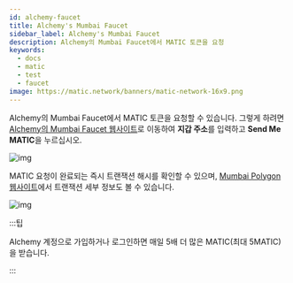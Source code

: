 ```yaml
---
id: alchemy-faucet
title: Alchemy's Mumbai Faucet
sidebar_label: Alchemy's Mumbai Faucet
description: Alchemy의 Mumbai Faucet에서 MATIC 토큰을 요청
keywords:
  - docs
  - matic
  - test
  - faucet
image: https://matic.network/banners/matic-network-16x9.png
---
```


Alchemy의 Mumbai Faucet에서 MATIC 토큰을 요청할 수 있습니다. 그렇게 하려면 [Alchemy의 Mumbai Faucet 웹사이트](https://mumbaifaucet.com/)로 이동하여 **지갑 주소**를 입력하고 **Send Me MATIC**을 누르십시오.

![img](/img/tools/alchemy-faucet1.png)

MATIC 요청이 완료되는 즉시 트랜잭션 해시를 확인할 수 있으며, [Mumbai Polygon 웹사이트](https://mumbai.polygonscan.com/)에서 트랜잭션 세부 정보도 볼 수 있습니다.

![img](/img/tools/alchemy-faucet2.png)

:::팁

Alchemy 계정으로 가입하거나 로그인하면 매일 5배 더 많은 MATIC(최대 5MATIC)을 받습니다.

:::
